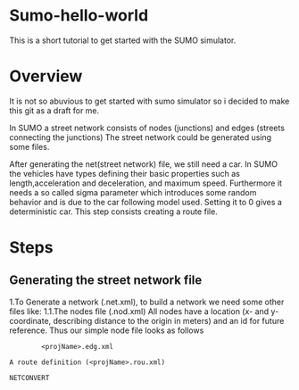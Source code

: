 # Sumo-hello-world
This is a short tutorial to get started with the SUMO simulator.

# Overview

It is not so abuvious to get started with sumo simulator so i decided to make this git as a draft for me.

In SUMO a street network consists of nodes (junctions) and edges (streets connecting the junctions)
The street network could be generated using some files.

After generating the net(street network) file, we still need a car. In SUMO the vehicles have types defining their basic properties such as length,acceleration and deceleration, and maximum speed. Furthermore it needs a so called sigma parameter which introduces some random behavior and is due to the car following model used. Setting it to 0 gives a deterministic car. 
This step consists creating a route file.


# Steps

## Generating the street network file
1.To Generate a network (<projName>.net.xml), to build a network we need some other files like:
1.1.The nodes file (<projName>.nod.xml)
    All nodes have a location (x- and y-coordinate, describing distance to the origin in meters) and an id for future reference.        Thus our simple node file looks as follows 

            <projName>.edg.xml

    A route definition (<projName>.rou.xml)

    NETCONVERT

